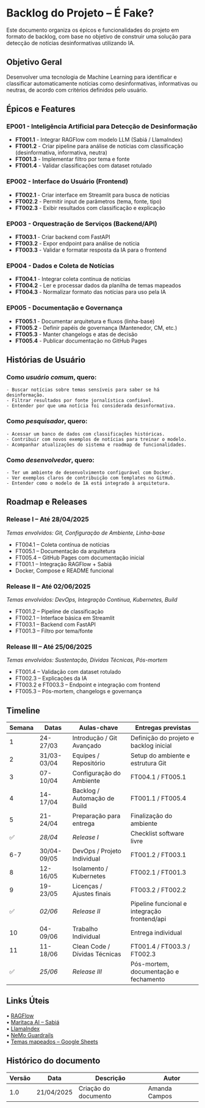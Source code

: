 # Backlog do Projeto – É Fake?

Este documento organiza os épicos e funcionalidades do projeto em formato de backlog, com base no objetivo de construir uma solução para detecção de notícias desinformativas utilizando IA.

## Objetivo Geral

Desenvolver uma tecnologia de Machine Learning para identificar e classificar automaticamente notícias como desinformativas, informativas ou neutras, de acordo com critérios definidos pelo usuário.

## Épicos e Features

### EP001 - Inteligência Artificial para Detecção de Desinformação

- **FT001.1** - Integrar RAGFlow com modelo LLM (Sabiá / LlamaIndex)
-  **FT001.2** - Criar pipeline para análise de notícias com classificação (desinformativa, informativa, neutra)
-  **FT001.3** - Implementar filtro por tema e fonte
-  **FT001.4** - Validar classificações com dataset rotulado

### EP002 - Interface do Usuário (Frontend)
-  **FT002.1** - Criar interface em Streamlit para busca de notícias
-  **FT002.2** - Permitir input de parâmetros (tema, fonte, tipo)
-  **FT002.3** - Exibir resultados com classificação e explicação

### EP003 - Orquestração de Serviços (Backend/API)
- **FT003.1** - Criar backend com FastAPI
- **FT003.2** - Expor endpoint para análise de notícia
- **FT003.3** - Validar e formatar resposta da IA para o frontend

### EP004 - Dados e Coleta de Notícias
- **FT004.1** - Integrar coleta contínua de notícias
- **FT004.2** - Ler e processar dados da planilha de temas mapeados
- **FT004.3** - Normalizar formato das notícias para uso pela IA

### EP005 - Documentação e Governança
- **FT005.1** - Documentar arquitetura e fluxos (linha-base)
- **FT005.2** - Definir papéis de governança (Mantenedor, CM, etc.)
- **FT005.3** - Manter changelogs e atas de decisão
- **FT005.4** - Publicar documentação no GitHub Pages


## Histórias de Usuário

### Como *usuário comum*, quero:
    - ⁠Buscar notícias sobre temas sensíveis para saber se há desinformação.
    - ⁠Filtrar resultados por fonte jornalística confiável.
    - ⁠Entender por que uma notícia foi considerada desinformativa.

### Como *pesquisador*, quero:
    - ⁠Acessar um banco de dados com classificações históricas.
    - ⁠Contribuir com novos exemplos de notícias para treinar o modelo.
    - ⁠Acompanhar atualizações do sistema e roadmap de funcionalidades.

### Como *desenvolvedor*, quero:
    - ⁠Ter um ambiente de desenvolvimento configurável com Docker.
    - ⁠Ver exemplos claros de contribuição com templates no GitHub.
    - ⁠Entender como o modelo de IA está integrado à arquitetura.

## Roadmap e Releases

### Release I – Até 28/04/2025
*Temas envolvidos: Git, Configuração de Ambiente, Linha-base*

- ⁠FT004.1 – Coleta contínua de notícias
- ⁠FT005.1 – Documentação da arquitetura
- ⁠FT005.4 – GitHub Pages com documentação inicial
- ⁠FT001.1 – Integração RAGFlow + Sabiá
- ⁠Docker, Compose e README funcional

### Release II – Até 02/06/2025
*Temas envolvidos: DevOps, Integração Contínua, Kubernetes, Build*

- ⁠FT001.2 – Pipeline de classificação
- ⁠FT002.1 – Interface básica em Streamlit
 - ⁠FT003.1 – Backend com FastAPI
- ⁠FT001.3 – Filtro por tema/fonte

### Release III – Até 25/06/2025
*Temas envolvidos: Sustentação, Dívidas Técnicas, Pós-mortem*

- ⁠FT001.4 – Validação com dataset rotulado
- ⁠FT002.3 – Explicações da IA
- ⁠FT003.2 e FT003.3 – Endpoint e integração com frontend
- ⁠FT005.3 – Pós-mortem, changelogs e governança

## Timeline 

| Semana | Datas      | Aulas-chave                                  | Entregas previstas                            |
|--------|------------|-----------------------------------------------|-----------------------------------------------|
| 1      | 24-27/03   | Introdução / Git Avançado                     | Definição do projeto e backlog inicial        |
| 2      | 31/03-03/04| Equipes / Repositório                         | Setup do ambiente e estrutura Git             |
| 3      | 07-10/04   | Configuração do Ambiente                      | FT004.1 / FT005.1                             |
| 4      | 14-17/04   | Backlog / Automação de Build                  | FT001.1 / FT005.4                             |
| 5      | 21-24/04   | Preparação para entrega                       | Finalização do ambiente                       |
| ✅     | *28/04*  | *Release I*                                 | Checklist software livre                      |
| 6-7    | 30/04-09/05| DevOps / Projeto Individual                   | FT001.2 / FT003.1                             |
| 8      | 12-16/05   | Isolamento / Kubernetes                       | FT002.1 / FT001.3                             |
| 9      | 19-23/05   | Licenças / Ajustes finais                     | FT003.2 / FT002.2                             |
| ✅     | *02/06*  | *Release II*                                | Pipeline funcional e integração frontend/api  |
| 10     | 04-09/06   | Trabalho Individual                           | Entrega individual                            |
| 11     | 11-18/06   | Clean Code / Dívidas Técnicas                 | FT001.4 / FT003.3 / FT002.3                   |
| ✅     | *25/06*  | *Release III*                               | Pós-mortem, documentação e fechamento         |



## Links Úteis

•⁠  ⁠[RAGFlow](https://github.com/infiniflow/ragflow)  
•⁠  ⁠[Maritaca AI – Sabiá](https://github.com/maritaca-ai/maritalk-api)  
•⁠  ⁠[LlamaIndex](https://github.com/run-llama/llama_index)  
•⁠  ⁠[NeMo Guardrails](https://github.com/NVIDIA/NeMo-Guardrails)  
•⁠  ⁠[Temas mapeados – Google Sheets](https://docs.google.com/spreadsheets/d/1D1bGN2gfV-pn_SQrjKhcR_9n3W6xSWZM/edit?usp=sharing)

## Histórico do documento

| Versão | Data       | Descrição            | Autor         |
| ------ | ---------- | -------------------- | ------------- |
| 1.0    | 21/04/2025 | Criação do documento | Amanda Campos |